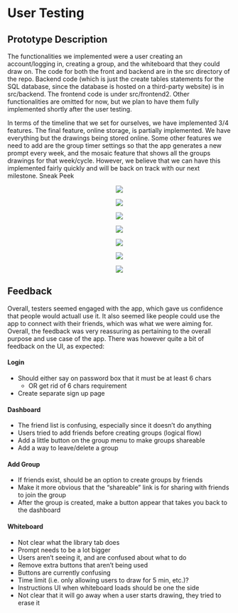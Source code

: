 # User Testing
## Prototype Description
The functionalities we implemented were a user creating an account/logging in, creating a group, and the whiteboard that they could draw on. The code for both the front and backend are in the src directory of the repo. Backend code (which is just the create tables statements for the SQL database, since the database is hosted on a third-party website) is in src/backend. The frontend code is under src/frontend2.
Other functionalities are omitted for now, but we plan to have them fully implemented shortly after the user testing.

In terms of the timeline that we set for ourselves, we have implemented 3/4 features. The final feature, online storage, is partially implemented. We have everything but the drawings being stored online. Some other features we need to add are the group timer settings so that the app generates a new prompt every week, and the mosaic feature that shows all the groups drawings for that week/cycle. However, we believe that we can have this implemented fairly quickly and will be back on track with our next milestone.
Sneak Peek

<p align="center">
  <img src="./images/sneakpeek1.png"/>
</p>
<p align="center">
  <img src="./images/sneakpeek2.png"/>
</p>
<p align="center">
  <img src="./images/sneakpeek3.png"/>
</p>
<p align="center">
  <img src="./images/sneakpeek4.png"/>
</p>
<p align="center">
  <img src="./images/sneakpeek5.png"/>
</p>
<p align="center">
  <img src="./images/sneakpeek6.png"/>
</p>
<p align="center">
  <img src="./images/sneakpeek7.png"/>
</p>

## Feedback
Overall, testers seemed engaged with the app, which gave us confidence that people would actuall use it. It also seemed like people could use the app to connect with their friends, which was what we were aiming for.\
Overall, the feedback was very reassuring as pertaining to the overall purpose and use case of the app. There was however quite a bit of feedback on the UI, as expected:
#### Login
- Should either say on password box that it must be at least 6 chars
    - OR get rid of 6 chars requirement
- Create separate sign up page

#### Dashboard
- The friend list is confusing, especially since it doesn’t do anything
- Users tried to add friends before creating groups (logical flow)
- Add a little button on the group menu to make groups shareable
- Add a way to leave/delete a group

#### Add Group
- If friends exist, should be an option to create groups by friends
- Make it more obvious that the “shareable” link is for sharing with friends to join the group
- After the group is created, make a button appear that takes you back to the dashboard

#### Whiteboard
- Not clear what the library tab does
- Prompt needs to be a lot bigger
- Users aren’t seeing it, and are confused about what to do
- Remove extra buttons that aren’t being used
- Buttons are currently confusing
- Time limit (i.e. only allowing users to draw for 5 min, etc.)?
- Instructions UI when whiteboard loads should be one the side
- Not clear that it will go away when a user starts drawing, they tried to erase it
